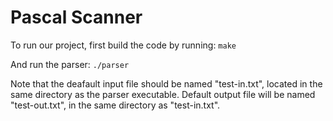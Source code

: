 # Pascal Scanner

To run our project, first build the code by running:
``` make ```

And run the parser:
``` ./parser ```

Note that the deafault input file should be named "test-in.txt", located in the same directory as the parser executable.
Default output file will be named "test-out.txt", in the same directory as "test-in.txt".